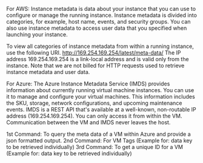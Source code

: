 For AWS:
Instance metadata is data about your instance that you can use to configure or manage the running instance. Instance metadata is divided into categories, for example, host name, events, and security groups. You can also use instance metadata to access user data that you specified when launching your instance.

To view all categories of instance metadata from within a running instance, use the following URI.
http://169.254.169.254/latest/meta-data/
The IP address 169.254.169.254 is a link-local address and is valid only from the instance.
Note that we are not billed for HTTP requests used to retrieve instance metadata and user data.

For Azure:
The Azure Instance Metadata Service (IMDS) provides information about currently running virtual machine instances. You can use it to manage and configure your virtual machines. This information includes the SKU, storage, network configurations, and upcoming maintenance events.
IMDS is a REST API that's available at a well-known, non-routable IP address (169.254.169.254). You can only access it from within the VM. Communication between the VM and IMDS never leaves the host.

1st Command: To query the meta data of a VM within Azure and provide a json formatted output.
2nd Command: For VM Tags (Example for: data key to be retrieved individually)
3rd Command: To get a unique ID for a VM (Example for: data key to be retrieved individually)

